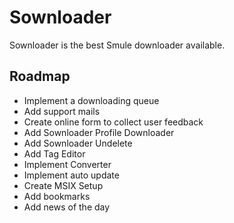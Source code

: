 # Sownloader
Sownloader is the best Smule downloader available.

## Roadmap
+ Implement a downloading queue
+ Add support mails
+ Create online form to collect user feedback
+ Add Sownloader Profile Downloader
+ Add Sownloader Undelete
+ Add Tag Editor
+ Implement Converter
+ Implement auto update
+ Create MSIX Setup
+ Add bookmarks
+ Add news of the day

